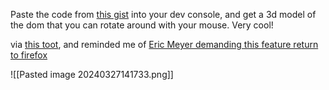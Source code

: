 Paste the code from [this gist](https://gist.github.com/OrionReed/4c3778ebc2b5026d2354359ca49077ca) into your dev console, and get a 3d model of the dom that you can rotate around with your mouse. Very cool!

via [this toot](https://hci.social/@orion/112167137880858495), and reminded me of [Eric Meyer demanding this feature return to firefox](https://phanpy.social/#/hachyderm.io/s/111609072707713110)

![[Pasted image 20240327141733.png]]

